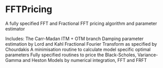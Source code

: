 # FFTPricing
A fully specified FFT and Fractional FFT pricing algorithm and parameter estimator

Includes:
  The Carr-Madan ITM + OTM branch
  Damping parameter estimation by Lord and Kahl
  Fractional Fourier Transform as specified by Chourdakis
  A minimisation routine to calculate model specific optimal parameters
  Fully specified routines to price the Black-Scholes, Variance-Gamma and Heston Models by numerical integration, FFT and FRFT
